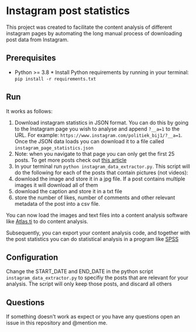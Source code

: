 # Instagram post statistics

This project was created to facilitate the content analysis of different
instagram pages by automating the long manual process of downloading post data
from Instagram. 

## Prerequisites

* Python >= 3.8 * Install Python requirements by running in your terminal: `pip
install -r requirements.txt`

## Run

It works as follows:

1. Download instagram statistics in JSON format. You can do this by going to the
   Instagram page you wish to analyse and append `?__a=1` to the URL. For
   example: `https://www.instagram.com/politiek_bij1/?__a=1`. Once the JSON data
   loads you can download it to a file called `instagram_page_statistics.json`
  1. Note: when you navigate to that page you can only get the first 25 posts.
     To get more posts check out [this
     article](https://dev.to/iankerins/the-easy-way-to-build-an-instagram-spider-using-python-scrapy-graphql-4gko)
2. In your terminal run `python instagram_data_extractor.py`. This script will
   do the following for each of the posts that contain pictures (not videos):
  1. download the image and store it in a jpg file. If a post contains multiple
     images it will download all of them
  2. download the caption and store it in a txt file
  3. store the number of likes, number of comments and other relevant metadata
     of the post into a csv file.

You can now load the images and text files into a content analysis software like
[Atlas.ti](https://atlasti.com/) to do content analysis.

Subsequently, you can export your content analysis code, and together with the
post statistics you can do statistical analysis in a program like
[SPSS](https://www.ibm.com/products/spss-statistics)

## Configuration

Change the START_DATE and END_DATE in the python script
`instagram_data_extractor.py` to specifiy the posts that are relevant for your
analysis. The script will only keep those posts, and discard all others

## Questions

If something doesn't work as expect or you have any questions open an issue in
this repository and @mention me. 


